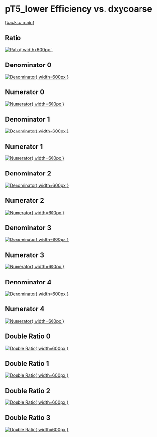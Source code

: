 # pT5_lower Efficiency vs. dxycoarse

[[back to main](./)]



## Ratio

[![Ratio](../mtv/var/pT5_lower_xtr_0_-1_eff_dxycoarse.png){ width=600px }](../mtv/var/pT5_lower_xtr_0_-1_eff_dxycoarse.pdf)

## Denominator 0

[![Denominator](../mtv/den/pT5_lower_xtr_0_-1_eff_dxycoarse_den0.png){ width=600px }](../mtv/den/pT5_lower_xtr_0_-1_eff_dxycoarse_den0.pdf)

## Numerator 0

[![Numerator](../mtv/num/pT5_lower_xtr_0_-1_eff_dxycoarse_num0.png){ width=600px }](../mtv/num/pT5_lower_xtr_0_-1_eff_dxycoarse_num0.pdf)

## Denominator 1

[![Denominator](../mtv/den/pT5_lower_xtr_0_-1_eff_dxycoarse_den1.png){ width=600px }](../mtv/den/pT5_lower_xtr_0_-1_eff_dxycoarse_den1.pdf)

## Numerator 1

[![Numerator](../mtv/num/pT5_lower_xtr_0_-1_eff_dxycoarse_num1.png){ width=600px }](../mtv/num/pT5_lower_xtr_0_-1_eff_dxycoarse_num1.pdf)

## Denominator 2

[![Denominator](../mtv/den/pT5_lower_xtr_0_-1_eff_dxycoarse_den2.png){ width=600px }](../mtv/den/pT5_lower_xtr_0_-1_eff_dxycoarse_den2.pdf)

## Numerator 2

[![Numerator](../mtv/num/pT5_lower_xtr_0_-1_eff_dxycoarse_num2.png){ width=600px }](../mtv/num/pT5_lower_xtr_0_-1_eff_dxycoarse_num2.pdf)

## Denominator 3

[![Denominator](../mtv/den/pT5_lower_xtr_0_-1_eff_dxycoarse_den3.png){ width=600px }](../mtv/den/pT5_lower_xtr_0_-1_eff_dxycoarse_den3.pdf)

## Numerator 3

[![Numerator](../mtv/num/pT5_lower_xtr_0_-1_eff_dxycoarse_num3.png){ width=600px }](../mtv/num/pT5_lower_xtr_0_-1_eff_dxycoarse_num3.pdf)

## Denominator 4

[![Denominator](../mtv/den/pT5_lower_xtr_0_-1_eff_dxycoarse_den4.png){ width=600px }](../mtv/den/pT5_lower_xtr_0_-1_eff_dxycoarse_den4.pdf)

## Numerator 4

[![Numerator](../mtv/num/pT5_lower_xtr_0_-1_eff_dxycoarse_num4.png){ width=600px }](../mtv/num/pT5_lower_xtr_0_-1_eff_dxycoarse_num4.pdf)

## Double Ratio 0

[![Double Ratio](../mtv/ratio/pT5_lower_xtr_0_-1_eff_dxycoarse_ratio0.png){ width=600px }](../mtv/ratio/pT5_lower_xtr_0_-1_eff_dxycoarse_ratio0.pdf)

## Double Ratio 1

[![Double Ratio](../mtv/ratio/pT5_lower_xtr_0_-1_eff_dxycoarse_ratio1.png){ width=600px }](../mtv/ratio/pT5_lower_xtr_0_-1_eff_dxycoarse_ratio1.pdf)

## Double Ratio 2

[![Double Ratio](../mtv/ratio/pT5_lower_xtr_0_-1_eff_dxycoarse_ratio2.png){ width=600px }](../mtv/ratio/pT5_lower_xtr_0_-1_eff_dxycoarse_ratio2.pdf)

## Double Ratio 3

[![Double Ratio](../mtv/ratio/pT5_lower_xtr_0_-1_eff_dxycoarse_ratio3.png){ width=600px }](../mtv/ratio/pT5_lower_xtr_0_-1_eff_dxycoarse_ratio3.pdf)


